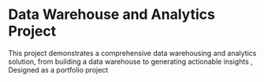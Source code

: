 # Data Warehouse and Analytics Project

This project demonstrates a comprehensive data warehousing and analytics solution, from building a data warehouse to generating actionable insights , Designed as a portfolio project 
